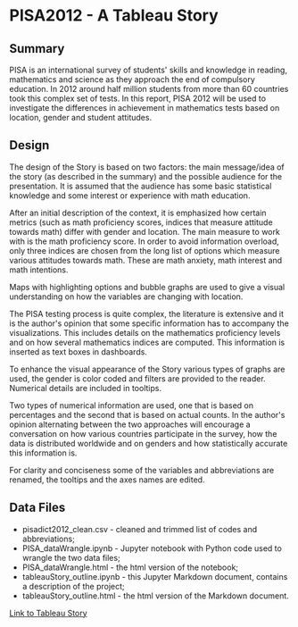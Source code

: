 # PISA2012 - A Tableau Story

## Summary

PISA is an international survey of students' skills and knowledge in reading, mathematics and science as they approach the end of compulsory education. In 2012 around half million students from more than 60 countries took this complex set of tests. In this report, PISA 2012 will be used to investigate the differences in achievement in mathematics tests based on location, gender and student attitudes.

## Design

The design of the Story is based on two factors: the main message/idea of the story (as described in the summary) and the possible audience for the presentation. It is assumed that the audience has some basic statistical knowledge and some interest or experience with math education.

After an initial description of the context, it is emphasized how certain metrics (such as math proficiency scores, indices that measure attitude towards math) differ with gender and location. The main measure to work with is the math proficiency score. In order to avoid information overload, only three indices are chosen from the long list of options which measure various attitudes towards math. These are math anxiety, math interest and math intentions.

Maps with highlighting options and bubble graphs are used to give a visual understanding on how the variables are changing with location.

The PISA testing process is quite complex, the literature is extensive and it is the author's opinion that some specific information has to accompany the visualizations. This includes details on the mathematics proficiency levels and on how several mathematics indices are computed. This information is inserted as text boxes in dashboards.

To enhance the visual appearance of the Story various types of graphs are used, the gender is color coded and filters are provided to the reader. Numerical details are included in tooltips.

Two types of numerical information are used, one that is based on percentages and the second that is based on actual counts. In the author's opinion alternating between the two approaches will encourage a conversation on how various countries participate in the survey, how the data is distributed worldwide and on genders and how statistically accurate this information is.

For clarity and conciseness some of the variables and abbreviations are renamed, the tooltips and the axes names are edited.

## Data Files

* pisadict2012_clean.csv - cleaned and trimmed list of codes and abbreviations;
* PISA_dataWrangle.ipynb - Jupyter notebook with Python code used to wrangle the two data files;
* PISA_dataWrangle.html - the html version of the notebook;
* tableauStory_outline.ipynb - this Jupyter Markdown document, contains a description of the project;
* tableauStory_outline.html - the html version of the Markdown document.

[Link to Tableau Story](https://public.tableau.com/views/pisa2012_story_final/Story1?:embed=y&:display_count=yes)

